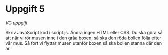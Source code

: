 # Uppgift 5

*VG uppgift*    

Skriv JavaScript kod i script.js. Ändra ingen HTML eller CSS. Du ska göra så att när vi rör musen inne i den gråa boxen, så ska den röda bollen följa efter vår mus. Så fort vi flyttar musen utanför boxen så ska bollen stanna där den är.
